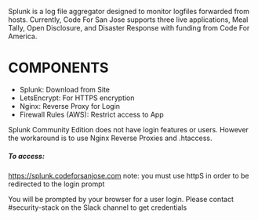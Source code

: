 Splunk is a log file aggregator designed to monitor logfiles forwarded from hosts. 
Currently, Code For San Jose supports three live applications, Meal Tally, Open Disclosure, and Disaster Response 
with funding from Code For America.

# COMPONENTS
* Splunk: Download from Site
* LetsEncrypt: For HTTPS encryption
* Nginx: Reverse Proxy for Login
* Firewall Rules (AWS): Restrict access to App

Splunk Community Edition does not have login features or users. However the workaround is to use Nginx Reverse Proxies and .htaccess. 

##### To access:
https://splunk.codeforsanjose.com
note: you must use httpS in order to be redirected to the login prompt

You will be prompted by your browser for a user login. Please contact #security-stack on the Slack channel to get credentials
